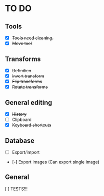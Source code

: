 # TO DO

## Tools
- [x] ~~Tools need cleaning.~~
- [x] ~~Move tool~~

## Transforms
- [x] ~~Definition~~
- [x] ~~Invert transform~~
- [x] ~~Flip transforms~~
- [x] ~~Rotate transforms~~

## General editing
- [x] ~~History~~
- [ ] Clipboard
- [x] ~~Keyboard shortcuts~~

## Database
- [ ] Export/import
- [-] Export images (Can export single image)

## General
[ ] TESTS!!!
